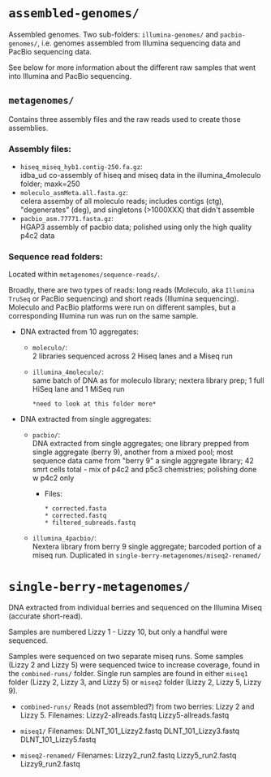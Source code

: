 # `assembled-genomes/`
Assembled genomes. Two sub-folders: `illumina-genomes/` and `pacbio-genomes/`,
i.e. genomes assembled from Illumina sequencing data and PacBio sequencing data.

See below for more information about the different raw samples that went into Illumina and PacBio sequencing.

## `metagenomes/`
Contains three assembly files and the raw reads used to create those assemblies.

### Assembly files:
* `hiseq_miseq_hyb1.contig-250.fa.gz`:       
  idba_ud co-assembly of hiseq and miseq data in the illumina_4moleculo folder; maxk=250
* `moleculo_asmMeta.all.fasta.gz`:           
  celera assemby of all moleculo reads; includes contigs (ctg), "degenerates" (deg), and singletons (>1000XXX) that didn't assemble
* `pacbio_asm.77771.fasta.gz`:               
  HGAP3 assembly of pacbio data; polished using only the high quality p4c2 data

### Sequence read folders:

Located within `metagenomes/sequence-reads/`. 

Broadly, there are two types of reads: 
long reads (Moleculo, aka `Illumina TruSeq` or PacBio sequencing) and short reads (Illumina sequencing). 
Moleculo and PacBio platforms were run on different samples, 
but a corresponding Illumina run was run on the same sample.


* DNA extracted from 10 aggregates:

  * `moleculo/`:  
        2 libraries sequenced across 2 Hiseq lanes and a Miseq run
  
  * `illumina_4moleculo/`:  
        same batch of DNA as for moleculo library; nextera library prep; 1 full HiSeq lane and 1 MiSeq run
        
        *need to look at this folder more*
        

* DNA extracted from single aggregates:

  * `pacbio/`:  
    DNA extracted from single aggregates; one library prepped from single aggregate (berry 9), another from a mixed pool; most sequence data came from "berry 9" a single aggregate library; 42 smrt cells total - mix of p4c2 and p5c3 chemistries; polishing done w p4c2 only
  
      * Files: 
      
            * corrected.fasta
            * corrected.fastq
            * filtered_subreads.fastq
      
  * `illumina_4pacbio/`:  
    Nextera library from berry 9 single aggregate; barcoded portion of a miseq run. Duplicated in `single-berry-metagenomes/miseq2-renamed/`

# `single-berry-metagenomes/`

DNA extracted from individual berries and sequenced on the Illumina Miseq (accurate short-read).

Samples are numbered Lizzy 1 - Lizzy 10, but only a handful were sequenced. 

Samples were sequenced on two separate miseq runs. Some samples (Lizzy 2 and Lizzy 5) were sequenced twice to increase coverage, found in the `combined-runs/` folder.  Single run samples are found in either `miseq1` folder (Lizzy 2, Lizzy 3, and Lizzy 5) or `miseq2` folder (Lizzy 2, Lizzy 5, Lizzy 9).

* `combined-runs/` 
  Reads (not assembled?) from two berries: Lizzy 2 and Lizzy 5.
  Filenames: Lizzy2-allreads.fastq  Lizzy5-allreads.fastq
  
* `miseq1/` 
  Filenames: 
  DLNT_101_Lizzy2.fastq  DLNT_101_Lizzy3.fastq  DLNT_101_Lizzy5.fastq

* `miseq2-renamed/`
  Filenames: 
  Lizzy2_run2.fastq  Lizzy5_run2.fastq  Lizzy9_run2.fastq

